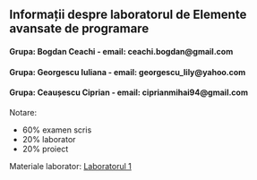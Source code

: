 <h2>Informații despre laboratorul de Elemente avansate de programare</h2>

<h4>Grupa: Bogdan Ceachi - email: ceachi.bogdan@gmail.com </h4>
<h4>Grupa: Georgescu Iuliana - email: georgescu_lily@yahoo.com</h4>
<h4>Grupa: Ceaușescu Ciprian - email: ciprianmihai94@gmail.com</h4>

Notare: 
<ul>
  <li>
    60% examen scris 
  </li>
  <li>
    20% laborator
  </li>
  <li>
    20% proiect
  </li>
</ul>

Materiale laborator:
[Laboratorul 1](https://drive.google.com/open?id=1apQ2RT3WcmVsAjJSTEKA53JBlI250JQs)
